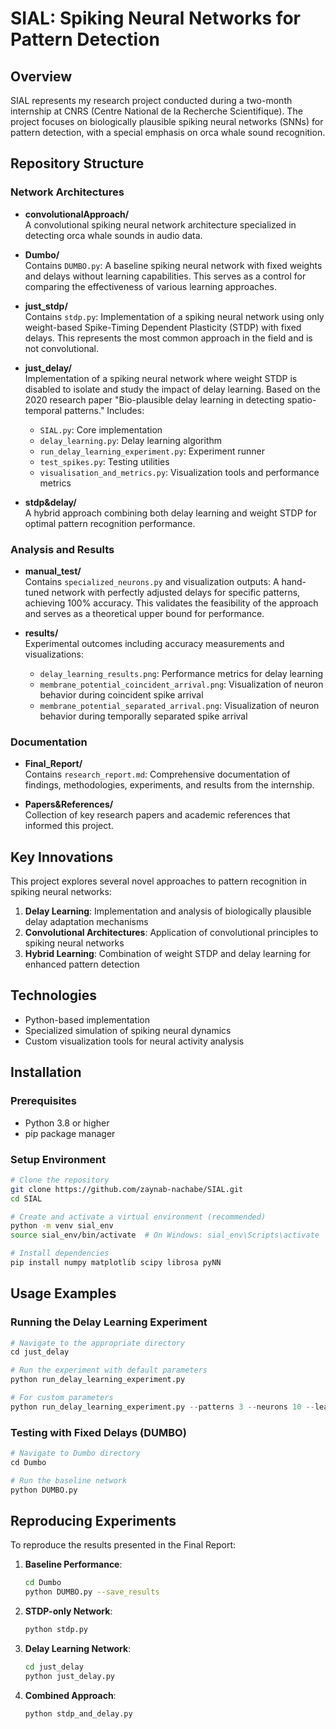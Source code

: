 # SIAL: Spiking Neural Networks for Pattern Detection

## Overview
SIAL represents my research project conducted during a two-month internship at CNRS (Centre National de la Recherche Scientifique). The project focuses on biologically plausible spiking neural networks (SNNs) for pattern detection, with a special emphasis on orca whale sound recognition.

## Repository Structure

### Network Architectures

- **convolutionalApproach/**  
  A convolutional spiking neural network architecture specialized in detecting orca whale sounds in audio data.

- **Dumbo/**  
  Contains `DUMBO.py`: A baseline spiking neural network with fixed weights and delays without learning capabilities. This serves as a control for comparing the effectiveness of various learning approaches.

- **just_stdp/**  
  Contains `stdp.py`: Implementation of a spiking neural network using only weight-based Spike-Timing Dependent Plasticity (STDP) with fixed delays. This represents the most common approach in the field and is not convolutional.

- **just_delay/**  
  Implementation of a spiking neural network where weight STDP is disabled to isolate and study the impact of delay learning. Based on the 2020 research paper "Bio-plausible delay learning in detecting spatio-temporal patterns." Includes:
  - `SIAL.py`: Core implementation
  - `delay_learning.py`: Delay learning algorithm
  - `run_delay_learning_experiment.py`: Experiment runner
  - `test_spikes.py`: Testing utilities
  - `visualisation_and_metrics.py`: Visualization tools and performance metrics

- **stdp&delay/**  
  A hybrid approach combining both delay learning and weight STDP for optimal pattern recognition performance.

### Analysis and Results

- **manual_test/**  
  Contains `specialized_neurons.py` and visualization outputs: A hand-tuned network with perfectly adjusted delays for specific patterns, achieving 100% accuracy. This validates the feasibility of the approach and serves as a theoretical upper bound for performance.

- **results/**  
  Experimental outcomes including accuracy measurements and visualizations:
  - `delay_learning_results.png`: Performance metrics for delay learning
  - `membrane_potential_coincident_arrival.png`: Visualization of neuron behavior during coincident spike arrival
  - `membrane_potential_separated_arrival.png`: Visualization of neuron behavior during temporally separated spike arrival

### Documentation

- **Final_Report/**  
  Contains `research_report.md`: Comprehensive documentation of findings, methodologies, experiments, and results from the internship.

- **Papers&References/**  
  Collection of key research papers and academic references that informed this project.

## Key Innovations

This project explores several novel approaches to pattern recognition in spiking neural networks:

1. **Delay Learning**: Implementation and analysis of biologically plausible delay adaptation mechanisms
2. **Convolutional Architectures**: Application of convolutional principles to spiking neural networks
3. **Hybrid Learning**: Combination of weight STDP and delay learning for enhanced pattern detection

## Technologies

- Python-based implementation
- Specialized simulation of spiking neural dynamics
- Custom visualization tools for neural activity analysis

## Installation

### Prerequisites
- Python 3.8 or higher
- pip package manager

### Setup Environment
```bash
# Clone the repository
git clone https://github.com/zaynab-nachabe/SIAL.git
cd SIAL

# Create and activate a virtual environment (recommended)
python -m venv sial_env
source sial_env/bin/activate  # On Windows: sial_env\Scripts\activate

# Install dependencies
pip install numpy matplotlib scipy librosa pyNN
```

## Usage Examples

### Running the Delay Learning Experiment
```python
# Navigate to the appropriate directory
cd just_delay

# Run the experiment with default parameters
python run_delay_learning_experiment.py

# For custom parameters
python run_delay_learning_experiment.py --patterns 3 --neurons 10 --learning_rate 0.01
```

### Testing with Fixed Delays (DUMBO)
```python
# Navigate to Dumbo directory
cd Dumbo

# Run the baseline network
python DUMBO.py
```

## Reproducing Experiments

To reproduce the results presented in the Final Report:

1. **Baseline Performance**:
   ```bash
   cd Dumbo
   python DUMBO.py --save_results
   ```

2. **STDP-only Network**:
   ```bash
   python stdp.py
   ```

3. **Delay Learning Network**:
   ```bash
   cd just_delay
   python just_delay.py 
   ```

4. **Combined Approach**:
   ```bash
   python stdp_and_delay.py 
   ```
